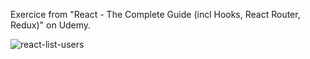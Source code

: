 Exercice from "React - The Complete Guide (incl Hooks, React Router, Redux)" on Udemy.


![react-list-users](https://user-images.githubusercontent.com/86634734/135804175-a9de2084-630b-4d88-95b2-9657ae3d8ae7.png)
